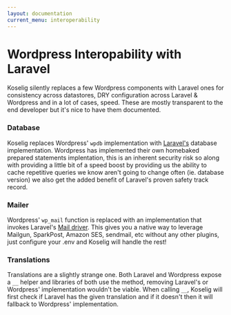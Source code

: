```yaml
---
layout: documentation
current_menu: interoperability
---
```


# Wordpress Interopability with Laravel

Koselig silently replaces a few Wordpress components with Laravel ones for consistency across datastores,  DRY configuration across Laravel & Wordpress and in a lot of cases, speed. These are mostly transparent to the end developer but it's nice to have them documented.

### Database

Koselig replaces Wordpress' `wpdb` implementation with [Laravel's](https://laravel.com/docs/master/database) database implementation. Wordpress has implemented their own homebaked prepared statements implentation, this is an inherent security risk so along with providing a little bit of a speed boost by providing us the ability to cache repetitive queries we know aren't going to change often (ie. database version) we also get the added benefit of Laravel's proven safety track record.

### Mailer

Wordpress' `wp_mail` function is replaced with an implementation that invokes Laravel's [Mail driver](https://laravel.com/docs/master/mail). This gives you a native way to leverage Mailgun, SparkPost, Amazon SES, sendmail, etc without any other plugins, just configure your .env and Koselig will handle the rest!

### Translations

Translations are a slightly strange one. Both Laravel and Wordpress expose a `__` helper and libraries of both use the method, removing Laravel's or Wordpress' implementation wouldn't be viable. When calling `__`, Koselig will first check if Laravel has the given translation and if it doesn't then it will fallback to Wordpress' implementation.